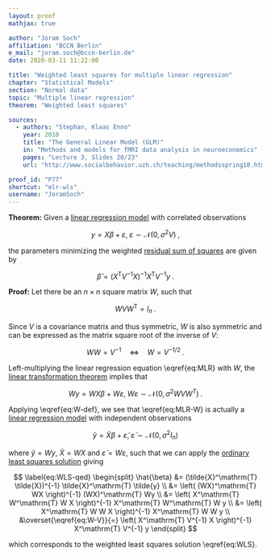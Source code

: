 ```yaml
---
layout: proof
mathjax: true

author: "Joram Soch"
affiliation: "BCCN Berlin"
e_mail: "joram.soch@bccn-berlin.de"
date: 2020-03-11 11:22:00

title: "Weighted least squares for multiple linear regression"
chapter: "Statistical Models"
section: "Normal data"
topic: "Multiple linear regression"
theorem: "Weighted least squares"

sources:
  - authors: "Stephan, Klaas Enno"
    year: 2010
    title: "The General Linear Model (GLM)"
    in: "Methods and models for fMRI data analysis in neuroeconomics"
    pages: "Lecture 3, Slides 20/23"
    url: "http://www.socialbehavior.uzh.ch/teaching/methodsspring10.html"

proof_id: "P77"
shortcut: "mlr-wls"
username: "JoramSoch"
---
```



**Theorem:** Given a [linear regression model](/D/mlr) with correlated observations

$$ \label{eq:MLR}
y = X\beta + \varepsilon, \; \varepsilon \sim \mathcal{N}(0, \sigma^2 V) \; ,
$$

the parameters minimizing the weighted [residual sum of squares](/D/rss) are given by

$$ \label{eq:WLS}
\hat{\beta} = (X^\mathrm{T} V^{-1} X)^{-1} X^\mathrm{T} V^{-1} y \; .
$$


**Proof:** Let there be an $n \times n$ square matrix $W$, such that

$$ \label{eq:W-def}
W V W^\mathrm{T} = I_n \; .
$$

Since $V$ is a covariance matrix and thus symmetric, $W$ is also symmetric and can be expressed as the matrix square root of the inverse of $V$:

$$ \label{eq:W-V}
W W = V^{-1} \quad \Leftrightarrow \quad W = V^{-1/2} \; .
$$

Left-multiplying the linear regression equation \eqref{eq:MLR} with $W$, the [linear transformation theorem](/D/mvn-ltt) implies that

$$ \label{eq:MLR-W}
Wy = WX\beta + W\varepsilon, \; W\varepsilon \sim \mathcal{N}(0, \sigma^2 W V W^T) \; .
$$

Applying \eqref{eq:W-def}, we see that \eqref{eq:MLR-W} is actually a [linear regression model](/D/mlr) with independent observations

$$ \label{eq:MLR-W-dev}
\tilde{y} = \tilde{X}\beta + \tilde{\varepsilon}, \; \tilde{\varepsilon} \sim \mathcal{N}(0, \sigma^2 I_n)
$$

where $\tilde{y} = Wy$, $\tilde{X} = WX$ and $\tilde{\varepsilon} = W\varepsilon$, such that we can apply the [ordinary least squares solution](/P/mlr-ols) giving

$$ \label{eq:WLS-qed}
\begin{split}
\hat{\beta} &= (\tilde{X}^\mathrm{T} \tilde{X})^{-1} \tilde{X}^\mathrm{T} \tilde{y} \\
&= \left( (WX)^\mathrm{T} WX \right)^{-1} (WX)^\mathrm{T} Wy \\
&= \left( X^\mathrm{T} W^\mathrm{T} W X \right)^{-1} X^\mathrm{T} W^\mathrm{T} W y \\
&= \left( X^\mathrm{T} W W X \right)^{-1} X^\mathrm{T} W W y \\
&\overset{\eqref{eq:W-V}}{=} \left( X^\mathrm{T} V^{-1} X \right)^{-1} X^\mathrm{T} V^{-1} y
\end{split}
$$

which corresponds to the weighted least squares solution \eqref{eq:WLS}.